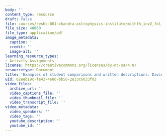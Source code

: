 ```yaml
---
body: ''
content_type: resource
draft: false
file: courses/reshs-001-chandra-astrophysics-institute/mithfh_inv2_fnl_prj_dvd.pdf
file_size: 40060
file_type: application/pdf
image_metadata:
  caption: ''
  credit: ''
  image-alt: ''
learning_resource_types:
- Activity Assignments
license: https://creativecommons.org/licenses/by-nc-sa/4.0/
resourcetype: Document
title: 'Examples of student comparisons and written descriptions: David''s Project'
uid: 02eeb19c-fe43-4680-bb56-2a33c6033f03
video_files:
  archive_url: ''
  video_captions_file: ''
  video_thumbnail_file: ''
  video_transcript_file: ''
video_metadata:
  video_speakers: ''
  video_tags: ''
  youtube_description: ''
  youtube_id: ''
---
```

